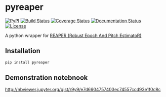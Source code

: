 # pyreaper

[![PyPI](https://img.shields.io/pypi/v/pyreaper.svg)](https://pypi.python.org/pypi/pyreaper)
[![Build Status](https://travis-ci.org/r9y9/pyreaper.svg?branch=master)](https://travis-ci.org/r9y9/pyreaper)
[![Coverage Status](https://coveralls.io/repos/r9y9/pyreaper/badge.svg?branch=master&service=github)](https://coveralls.io/github/r9y9/pyreaper?branch=master)
[![Documentation Status](https://readthedocs.org/projects/pyreaper/badge/?version=latest)](http://pyreaper.readthedocs.io/en/latest/?badge=latest)
[![License](http://img.shields.io/badge/license-MIT-brightgreen.svg?style=flat)](LICENSE.md)

A python wrapper for [REAPER (Robust Epoch And Pitch EstimatoR)](https://github.com/google/REAPER>)

## Installation

```bash
pip install pyreaper
```

## Demonstration notebnook

http://nbviewer.jupyter.org/gist/r9y9/e7d6604757403ec74557ccd93e1f0c8c
